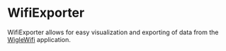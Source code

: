 WifiExporter
============

WifiExporter allows for easy visualization and exporting of data from the [WigleWifi](https://github.com/wiglenet/wigle-wifi-wardriving) application.
